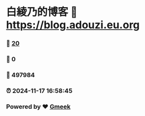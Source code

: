 # 白綾乃的博客 :link: https://blog.adouzi.eu.org 
### :page_facing_up: [20](https://blog.adouzi.eu.org/tag.html) 
### :speech_balloon: 0 
### :hibiscus: 497984 
### :alarm_clock: 2024-11-17 16:58:45 
### Powered by :heart: [Gmeek](https://github.com/Meekdai/Gmeek)
